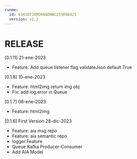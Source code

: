 ```yaml
---
runme:
  id: 01HJQ7JXMD6NADWWC23SR9W42S
  version: v2.2
---
```

# RELEASE

[0.1.11] 21-ene-2023

- Feature: Add queue listener flag validateJson default True

[0.1.8] 10-ene-2023

- Feature: html2img return img obj
- Fix: add log.error in Queue

[0.1.7] 08-ene-2023

- Feature: html2img

[0.1.6] First Version 28-dic-2023

- Feature: aia msg repo
- Feature: aia semantic repo
- logger Feature
- Queue Kafka Producer-Consumer
- Add AIA Model
